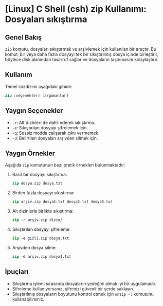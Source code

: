# [Linux] C Shell (csh) zip Kullanımı: Dosyaları sıkıştırma

## Genel Bakış
`zip` komutu, dosyaları sıkıştırmak ve arşivlemek için kullanılan bir araçtır. Bu komut, bir veya daha fazla dosyayı tek bir sıkıştırılmış dosya içinde birleştirir, böylece disk alanından tasarruf sağlar ve dosyaların taşınmasını kolaylaştırır.

## Kullanım
Temel sözdizimi aşağıdaki gibidir:
```csh
zip [seçenekler] [argümanlar]
```

## Yaygın Seçenekler
- `-r`: Alt dizinleri de dahil ederek sıkıştırma.
- `-e`: Sıkıştırılan dosyayı şifrelemek için.
- `-q`: Sessiz modda çalışarak çıktı vermemek.
- `-d`: Belirtilen dosyaları arşivden silmek için.

## Yaygın Örnekler
Aşağıda `zip` komutunun bazı pratik örnekleri bulunmaktadır:

1. Basit bir dosyayı sıkıştırma:
   ```csh
   zip dosya.zip dosya.txt
   ```

2. Birden fazla dosyayı sıkıştırma:
   ```csh
   zip arşiv.zip dosya1.txt dosya2.txt dosya3.txt
   ```

3. Alt dizinlerle birlikte sıkıştırma:
   ```csh
   zip -r arşiv.zip dizin/
   ```

4. Sıkıştırılan dosyayı şifreleme:
   ```csh
   zip -e gizli.zip dosya.txt
   ```

5. Arşivden dosya silme:
   ```csh
   zip -d arşiv.zip dosya1.txt
   ```

## İpuçları
- Sıkıştırma işlemi sırasında dosyaların yedeğini almak iyi bir uygulamadır.
- Şifreleme kullanıyorsanız, şifrenizi güvenli bir yerde saklayın.
- Sıkıştırılmış dosyaların boyutunu kontrol etmek için `unzip -l` komutunu kullanabilirsiniz.